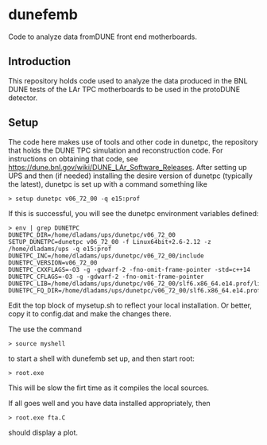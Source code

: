 # dunefemb
Code to analyze data fromDUNE front end motherboards.

## Introduction
This repository holds code used to analyze the data produced in
the BNL DUNE tests of the LAr TPC motherboards to be used in the
protoDUNE detector.

## Setup
The code here makes use of tools and other code in dunetpc, the 
repository that holds the DUNE TPC simulation and reconstruction code.
For instructions on obtaining that code, see
https://dune.bnl.gov/wiki/DUNE_LAr_Software_Releases.
After setting up UPS and then (if needed) installing the desire version of dunetpc
(typically the latest), dunetpc is set up with a command something like
```
> setup dunetpc v06_72_00 -q e15:prof
```
If this is successful, you will see the dunetpc environment variables defined:
```
> env | grep DUNETPC
DUNETPC_DIR=/home/dladams/ups/dunetpc/v06_72_00
SETUP_DUNETPC=dunetpc v06_72_00 -f Linux64bit+2.6-2.12 -z /home/dladams/ups -q e15:prof
DUNETPC_INC=/home/dladams/ups/dunetpc/v06_72_00/include
DUNETPC_VERSION=v06_72_00
DUNETPC_CXXFLAGS=-O3 -g -gdwarf-2 -fno-omit-frame-pointer -std=c++14
DUNETPC_CFLAGS=-O3 -g -gdwarf-2 -fno-omit-frame-pointer
DUNETPC_LIB=/home/dladams/ups/dunetpc/v06_72_00/slf6.x86_64.e14.prof/lib
DUNETPC_FQ_DIR=/home/dladams/ups/dunetpc/v06_72_00/slf6.x86_64.e14.prof
```
Edit the top block of mysetup.sh to reflect your local installation. Or better, copy
it to config.dat and make the changes there.

The use the command
```
> source myshell
```
to start a shell with dunefemb set up, and then start root:
```
> root.exe
```
This will be slow the firt time as it compiles the local sources.

If all goes well and you have data installed appropriately, then 
```
> root.exe fta.C
```
should display a plot.

